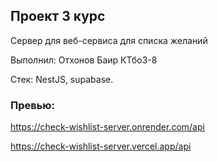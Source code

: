 ## Проект 3 курс
Сервер для веб-сервиса для списка желаний

Выполнил: Отхонов Баир КТбо3-8

Стек: NestJS, supabase.

### Превью:
https://check-wishlist-server.onrender.com/api

https://check-wishlist-server.vercel.app/api
